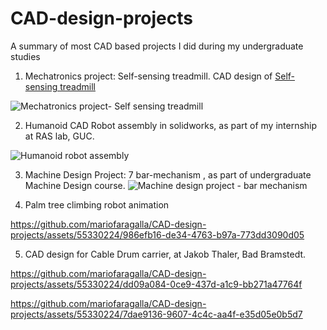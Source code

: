 # CAD-design-projects
A summary of most CAD based projects I did during my undergraduate studies


1. Mechatronics project: Self-sensing treadmill. CAD design of [Self-sensing treadmill](https://www.youtube.com/watch?v=alTh7zANkGQ)

![Mechatronics project- Self sensing treadmill](https://github.com/mariofaragalla/CAD-design-projects/assets/55330224/0fbf308f-d4da-4edb-906a-e7ff9d859285)

2. Humanoid CAD Robot assembly in solidworks, as part of my internship at RAS lab, GUC.

![Humanoid robot assembly](https://github.com/mariofaragalla/CAD-design-projects/assets/55330224/f4d6c437-83b0-4b2a-b3e0-82e52a088a15)

3. Machine Design Project: 7 bar-mechanism , as part of undergraduate Machine Design course.
![Machine design project - bar mechanism](https://github.com/mariofaragalla/CAD-design-projects/assets/55330224/7d90fd12-a8d2-4dfe-961b-c57b3ac61c4b)


4. Palm tree climbing robot animation



https://github.com/mariofaragalla/CAD-design-projects/assets/55330224/986efb16-de34-4763-b97a-773dd3090d05


5. CAD design for Cable Drum carrier, at Jakob Thaler, Bad Bramstedt.


https://github.com/mariofaragalla/CAD-design-projects/assets/55330224/dd09a084-0ce9-437d-a1c9-bb271a47764f




https://github.com/mariofaragalla/CAD-design-projects/assets/55330224/7dae9136-9607-4c4c-aa4f-e35d05e0b5d7



